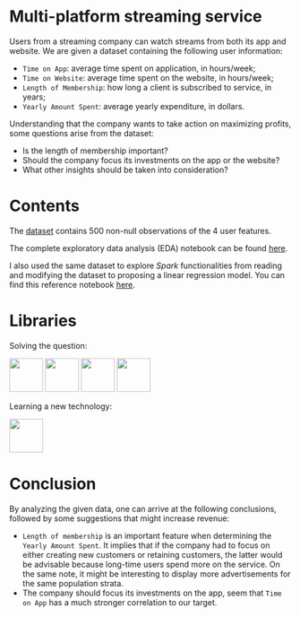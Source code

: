 # Multi-platform streaming service

Users from a streaming company can watch streams from both its app and website. We are given a dataset containing the following user information:
- ``Time on App``: average time spent on application, in hours/week;
- ``Time on Website``: average time spent on the website, in hours/week;
- ``Length of Membership``: how long a client is subscribed to service, in years;
- ``Yearly Amount Spent``: average yearly expenditure, in dollars.

Understanding that the company wants to take action on maximizing profits, some questions arise from the dataset:
- Is the length of membership important?
- Should the company focus its investments on the app or the website?
- What other insights should be taken into consideration?

# Contents

The [dataset](userInformation.csv) contains 500 non-null observations of the 4 user features. 

The complete exploratory data analysis (EDA) notebook can be found [here](multi_plataform.ipynb).

I also used the same dataset to explore _Spark_ functionalities from reading and modifying the dataset to proposing a linear regression model. You can find this reference notebook [here](pyspark_exploration.ipynb).

# Libraries

Solving the question:

<img src="https://cdn.jsdelivr.net/gh/devicons/devicon/icons/pandas/pandas-original-wordmark.svg" width="60" height="60"/> <img src="https://seaborn.pydata.org/_images/logo-tall-lightbg.svg" width="60" height="60"/> <img src="https://upload.wikimedia.org/wikipedia/commons/0/05/Scikit_learn_logo_small.svg" width="60" height="60"/> <img src="https://www.statsmodels.org/dev/_images/statsmodels-logo-v2.svg" width="60" height="60"/>

Learning a new technology:

<img src="https://upload.wikimedia.org/wikipedia/commons/f/f3/Apache_Spark_logo.svg" width="60" height="60"/>

# Conclusion

By analyzing the given data, one can arrive at the following conclusions, followed by some suggestions that might increase revenue:
- `Length of membership` is an important feature when determining the `Yearly Amount Spent`. It implies that if the company had to focus on either creating new customers or retaining customers, the latter would be advisable because long-time users spend more on the service. On the same note, it might be interesting to display more advertisements for the same population strata.
- The company should focus its investments on the app, seem that `Time on App` has a much stronger correlation to our target.